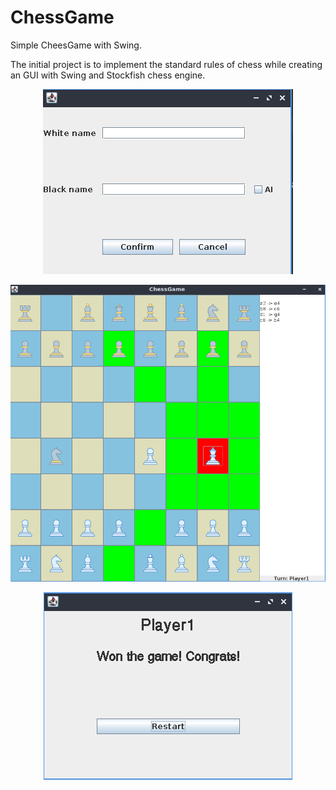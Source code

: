 # ChessGame
Simple CheesGame with Swing.

The initial project is to implement the standard rules of chess while creating an GUI with Swing and Stockfish chess engine.
<p align="center">
  <img src="https://github.com/fedmag/ChessGame/blob/master/Screenshots/name_selection.png?raw=true" alt="Sublime's custom image"/>
</p>
<p align="center">
  <img src="https://github.com/fedmag/ChessGame/blob/master/Screenshots/playing.png?raw=true" alt="Sublime's custom image"/>
</p>
<p align="center">
  <img src="https://github.com/fedmag/ChessGame/blob/master/Screenshots/win.png?raw=true" alt="Sublime's custom image"/>
</p>

